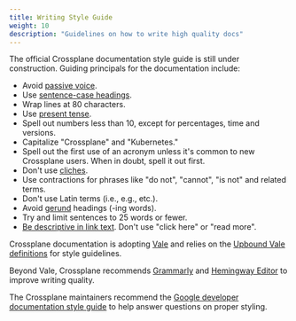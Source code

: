 ```yaml
---
title: Writing Style Guide
weight: 10
description: "Guidelines on how to write high quality docs"
---
```


The official Crossplane documentation style guide is still under construction.
Guiding principals for the documentation include:
<!-- vale off -->
* Avoid [passive voice](https://www.grammarly.com/blog/passive-voice/).
* Use [sentence-case headings](https://apastyle.apa.org/style-grammar-guidelines/capitalization/sentence-case).
* Wrap lines at 80 characters.
* Use [present tense](https://www.grammarly.com/blog/simple-present/).
* Spell out numbers less than 10, except for percentages, time and versions.
* Capitalize "Crossplane" and "Kubernetes." 
* Spell out the first use of an acronym unless it's common to new Crossplane
  users. When in doubt, spell it out first. 
* Don't use [cliches](https://www.topcreativewritingcourses.com/blog/common-cliches-in-writing-and-how-to-avoid-them).
* Use contractions for phrases like "do not", "cannot", "is not" and related terms.
* Don't use Latin terms (i.e., e.g., etc.).
* Avoid [gerund](https://owl.purdue.edu/owl/general_writing/mechanics/gerunds_participles_and_infinitives/index.html) headings (-ing words).
* Try and limit sentences to 25 words or fewer.
* [Be descriptive in link text](https://usability.yale.edu/web-accessibility/articles/links#link-text). Don't use "click here" or "read more".
<!-- vale on -->

Crossplane documentation is adopting
[Vale](https://github.com/errata-ai/vale) and relies on the [Upbound Vale
definitions](https://github.com/upbound/vale) for style guidelines.

Beyond Vale, Crossplane recommends [Grammarly](https://www.grammarly.com/) and [Hemingway
Editor](https://hemingwayapp.com/) to improve writing quality.

The Crossplane maintainers recommend the [Google developer documentation style guide](https://developers.google.com/style) 
to help answer questions on proper styling. 
